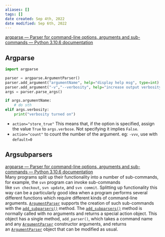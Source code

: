 ```yaml
---
aliases: []
tags: []
date created: Sep 4th, 2022
date modified: Sep 6th, 2022
---
```

[argparse — Parser for command-line options, arguments and sub-commands — Python 3.10.6 documentation](https://docs.python.org/3/library/argparse.html)

## Argparse

```python
import argparse

parser = argparse.ArgumentParser()
parser.add_argument("argumentName", help="display help msg", type=int) # no --
parser.add_argument("-v","--verbosity", help="increase output verbosity", action="store_true") # with --
args = parser.parse_args()

if args.argumentName:
	# do sth
elif args.verbosity:
	print("verbosity turned on")
```

- `action="store_true"` This means that, if the option is specified, assign the value `True` to `args.verbose`. Not specifying it implies `False`.
- `action="count"` to count the number of the argument. eg: `-vvv`, use with `default=0`

## Argsubparsers
[argparse — Parser for command-line options, arguments and sub-commands — Python 3.10.6 documentation](https://docs.python.org/3/library/argparse.html#sub-commands)  
Many programs split up their functionality into a number of sub-commands, for example, the `svn` program can invoke sub-commands like `svn checkout`, `svn update`, and `svn commit`. Splitting up functionality this way can be a particularly good idea when a program performs several different functions which require different kinds of command-line arguments. [`ArgumentParser`](https://docs.python.org/3/library/argparse.html#argparse.ArgumentParser "argparse.ArgumentParser") supports the creation of such sub-commands with the [`add_subparsers()`](https://docs.python.org/3/library/argparse.html#argparse.ArgumentParser.add_subparsers "argparse.ArgumentParser.add_subparsers") method. The [`add_subparsers()`](https://docs.python.org/3/library/argparse.html#argparse.ArgumentParser.add_subparsers "argparse.ArgumentParser.add_subparsers") method is normally called with no arguments and returns a special action object. This object has a single method, `add_parser()`, which takes a command name and any [`ArgumentParser`](https://docs.python.org/3/library/argparse.html#argparse.ArgumentParser "argparse.ArgumentParser") constructor arguments, and returns an [`ArgumentParser`](https://docs.python.org/3/library/argparse.html#argparse.ArgumentParser "argparse.ArgumentParser") object that can be modified as usual.